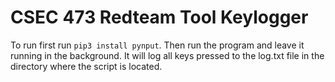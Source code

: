 # CSEC 473 Redteam Tool Keylogger 

To run first run `pip3 install pynput`. Then run the program and leave it running in the background. It will log all keys pressed to the log.txt file in the directory where the script is located.

